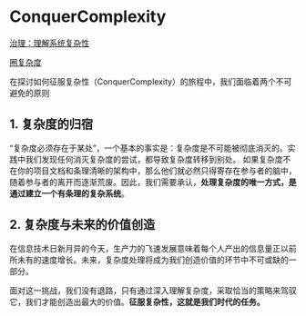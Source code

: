 # ConquerComplexity
[治理：理解系统复杂性](Governance1.html)

[圈复杂度](Governance2.html)

在探讨如何征服复杂性（ConquerComplexity）的旅程中，我们面临着两个不可避免的原则

## 1. 复杂度的归宿

“复杂度必须存在于某处”，一个基本的事实是：复杂度是不可能被彻底消灭的。实践中我们发现任何消灭复杂度的尝试，都导致复杂度转移到别处。
如果复杂度不在你的项目文档和条理清晰的架构中，那么他们就必然只得寄存在参与者的脑中，随着参与者的离开而逐渐荒废。因此，我们需要承认，**处理复杂度的唯一方式，是通过建立一个有条理的复杂系统**。

## 2. 复杂度与未来的价值创造

在信息技术日新月异的今天，生产力的飞速发展意味着每个人产出的信息量正以前所未有的速度增长。未来，复杂度处理将成为我们创造价值的环节中不可或缺的一部分。

面对这一挑战，我们没有退路，只有通过深入理解复杂度，采取恰当的策略来驾驭它，我们才能创造出最大的价值。**征服复杂性，这就是我们时代的任务。**
